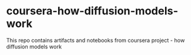 # coursera-how-diffusion-models-work
This repo contains artifacts and notebooks from coursera project - how diffusion models work
